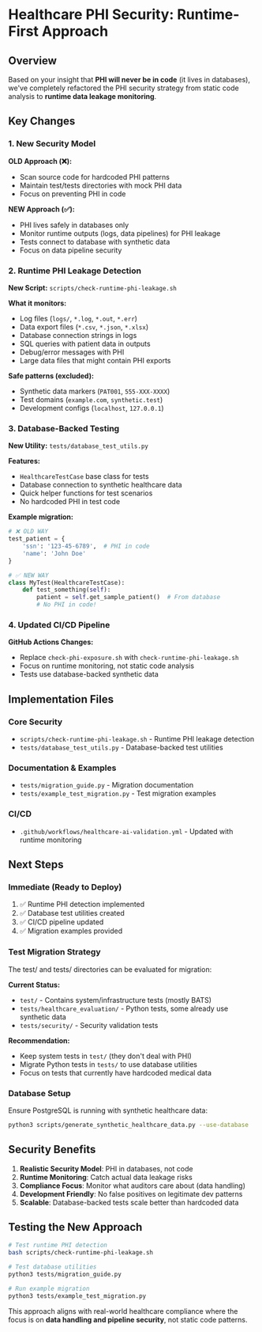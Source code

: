 # Healthcare PHI Security: Runtime-First Approach

## Overview

Based on your insight that **PHI will never be in code** (it lives in databases), we've completely refactored the PHI security strategy from static code analysis to **runtime data leakage monitoring**.

## Key Changes

### 1. New Security Model

**OLD Approach (❌):**
- Scan source code for hardcoded PHI patterns
- Maintain test/tests directories with mock PHI data
- Focus on preventing PHI in code

**NEW Approach (✅):**
- PHI lives safely in databases only
- Monitor runtime outputs (logs, data pipelines) for PHI leakage
- Tests connect to database with synthetic data
- Focus on data pipeline security

### 2. Runtime PHI Leakage Detection

**New Script:** `scripts/check-runtime-phi-leakage.sh`

**What it monitors:**
- Log files (`logs/`, `*.log`, `*.out`, `*.err`)
- Data export files (`*.csv`, `*.json`, `*.xlsx`)
- Database connection strings in logs
- SQL queries with patient data in outputs
- Debug/error messages with PHI
- Large data files that might contain PHI exports

**Safe patterns (excluded):**
- Synthetic data markers (`PAT001`, `555-XXX-XXXX`)
- Test domains (`example.com`, `synthetic.test`)
- Development configs (`localhost`, `127.0.0.1`)

### 3. Database-Backed Testing

**New Utility:** `tests/database_test_utils.py`

**Features:**
- `HealthcareTestCase` base class for tests
- Database connection to synthetic healthcare data
- Quick helper functions for test scenarios
- No hardcoded PHI in test code

**Example migration:**
```python
# ❌ OLD WAY
test_patient = {
    'ssn': '123-45-6789',  # PHI in code
    'name': 'John Doe'
}

# ✅ NEW WAY
class MyTest(HealthcareTestCase):
    def test_something(self):
        patient = self.get_sample_patient()  # From database
        # No PHI in code!
```

### 4. Updated CI/CD Pipeline

**GitHub Actions Changes:**
- Replace `check-phi-exposure.sh` with `check-runtime-phi-leakage.sh`
- Focus on runtime monitoring, not static code analysis
- Tests use database-backed synthetic data

## Implementation Files

### Core Security
- `scripts/check-runtime-phi-leakage.sh` - Runtime PHI leakage detection
- `tests/database_test_utils.py` - Database-backed test utilities

### Documentation & Examples
- `tests/migration_guide.py` - Migration documentation
- `tests/example_test_migration.py` - Test migration examples

### CI/CD
- `.github/workflows/healthcare-ai-validation.yml` - Updated with runtime monitoring

## Next Steps

### Immediate (Ready to Deploy)
1. ✅ Runtime PHI detection implemented
2. ✅ Database test utilities created
3. ✅ CI/CD pipeline updated
4. ✅ Migration examples provided

### Test Migration Strategy
The test/ and tests/ directories can be evaluated for migration:

**Current Status:**
- `test/` - Contains system/infrastructure tests (mostly BATS)
- `tests/healthcare_evaluation/` - Python tests, some already use synthetic data
- `tests/security/` - Security validation tests

**Recommendation:**
- Keep system tests in `test/` (they don't deal with PHI)
- Migrate Python tests in `tests/` to use database utilities
- Focus on tests that currently have hardcoded medical data

### Database Setup
Ensure PostgreSQL is running with synthetic healthcare data:
```bash
python3 scripts/generate_synthetic_healthcare_data.py --use-database
```

## Security Benefits

1. **Realistic Security Model**: PHI in databases, not code
2. **Runtime Monitoring**: Catch actual data leakage risks
3. **Compliance Focus**: Monitor what auditors care about (data handling)
4. **Development Friendly**: No false positives on legitimate dev patterns
5. **Scalable**: Database-backed tests scale better than hardcoded data

## Testing the New Approach

```bash
# Test runtime PHI detection
bash scripts/check-runtime-phi-leakage.sh

# Test database utilities
python3 tests/migration_guide.py

# Run example migration
python3 tests/example_test_migration.py
```

This approach aligns with real-world healthcare compliance where the focus is on **data handling and pipeline security**, not static code patterns.

